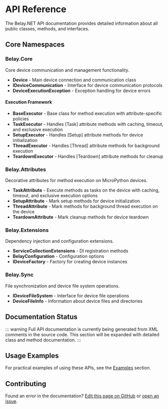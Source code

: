 # API Reference

The Belay.NET API documentation provides detailed information about all public classes, methods, and interfaces.

## Core Namespaces

### Belay.Core
Core device communication and management functionality.

- **Device** - Main device connection and communication class
- **IDeviceCommunication** - Interface for device communication protocols
- **DeviceExecutionException** - Exception handling for device errors

#### Execution Framework
- **BaseExecutor** - Base class for method execution with attribute-specific policies
- **TaskExecutor** - Handles [Task] attribute methods with caching, timeout, and exclusive execution
- **SetupExecutor** - Handles [Setup] attribute methods for device initialization
- **ThreadExecutor** - Handles [Thread] attribute methods for background execution
- **TeardownExecutor** - Handles [Teardown] attribute methods for cleanup

### Belay.Attributes
Decorative attributes for method execution on MicroPython devices.

- **TaskAttribute** - Execute methods as tasks on the device with caching, timeout, and exclusive execution options
- **SetupAttribute** - Mark setup methods for device initialization  
- **ThreadAttribute** - Mark methods for background thread execution on the device
- **TeardownAttribute** - Mark cleanup methods for device teardown

### Belay.Extensions
Dependency injection and configuration extensions.

- **ServiceCollectionExtensions** - DI registration methods
- **BelayConfiguration** - Configuration options
- **IDeviceFactory** - Factory for creating device instances

### Belay.Sync
File synchronization and device file system operations.

- **IDeviceFileSystem** - Interface for device file operations
- **DeviceFileInfo** - Information about device files and directories

## Documentation Status

::: warning
Full API documentation is currently being generated from XML comments in the source code. 
This section will be expanded with detailed class and method documentation.
:::

## Usage Examples

For practical examples of using these APIs, see the [Examples](/examples/) section.

## Contributing

Found an error in the documentation? [Edit this page on GitHub](https://github.com/belay-dotnet/belay/edit/main/docs/api/index.md) or [open an issue](https://github.com/belay-dotnet/belay/issues).